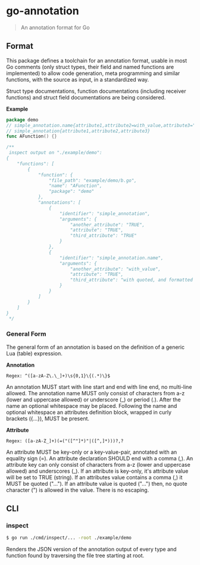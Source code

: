 # go-annotation
> An annotation format for Go

## Format

This package defines a toolchain for an annotation format, usable in most Go comments (only struct types, their field
and named functions are implemented) to allow code generation, meta programming and similar functions, with the source
as input, in a standardized way.

Struct type documentations, function documentations (including receiver functions) and struct field documentations are
being considered.

**Example**

```go
package demo
// simple_annotation.name{attribute1,attribute2=with_value,attribute3="with quoted, and formatted value"}
// simple_annotation{attribute1,attribute2,attribute3}
func AFunction() {}

/**
 inspect output on "./example/demo":
{
	"functions": [
		{
			"function": {
				"file_path": "example/demo/b.go",
				"name": "AFunction",
				"package": "demo"
			},
			"annotations": [
				{
					"identifier": "simple_annotation",
					"arguments": {
						"another_attribute": "TRUE",
						"attribute": "TRUE",
						"third_attribute": "TRUE"
					}
				},
				{
					"identifier": "simple_annotation.name",
					"arguments": {
						"another_attribute": "with_value",
						"attribute": "TRUE",
						"third_attribute": "with quoted, and formatted value"
					}
				}
			]
		}
	]
}
 */
```

### General Form

The general form of an annotation is based on the definition of a generic Lua (table) expression. 

**Annotation**

```
Regex: ^([a-zA-Z\.\_]+)\s{0,1}\{(.*)\}$
```

An annotation MUST start with line start and end with line end, no multi-line allowed.
The annotation name MUST only consist of characters from a-z (lower and uppercase allowed) or underscore (_) or
period (.).
After the name an optional whitespace may be placed.
Following the name and optional whitespace an attributes definition block, wrapped in curly brackets ({...}), MUST be
present.

**Attribute**

```
Regex: ([a-zA-Z_]+)(=("([^"]*)"|([^,]*)))?,?
```

An attribute MUST be key-only or a key-value-pair, annotated with an equality sign (=).
An attribute declaration SHOULD end with a comma (,).
An attribute key can only consist of characters from a-z (lower and uppercase allowed) and underscores (_).
If an attribute is key-only, it's attribute value will be set to TRUE (string).
If an attributes value contains a comma (,) it MUST be quoted ("..."). 
If an attribute value is quoted ("...") then, no quote character (") is allowed in the value. There is no escaping.

## CLI

### inspect

```bash
$ go run ./cmd/inspect/... -root ./example/demo
```

Renders the JSON version of the annotation output of every type and function found by traversing the file tree starting
at root.